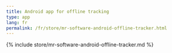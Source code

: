 ```yaml
---
title: Android app for offline tracking
type: app
lang: fr
permalink: /fr/store/mr-software-android-offline-tracker.html
---
```


{% include store/mr-software-android-offline-tracker.md %}

